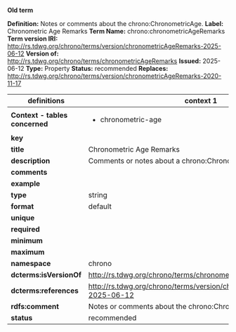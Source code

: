 **Old term**

**Definition:** Notes or comments about the chrono:ChronometricAge.
**Label:** Chronometric Age Remarks
**Term Name:** chrono:chronometricAgeRemarks
**Term version IRI:** http://rs.tdwg.org/chrono/terms/version/chronometricAgeRemarks-2025-06-12
**Version of:** http://rs.tdwg.org/chrono/terms/chronometricAgeRemarks
**Issued:** 2025-06-12
**Type:** Property
**Status:** recommended
**Replaces:** http://rs.tdwg.org/chrono/terms/version/chronometricAgeRemarks-2020-11-17


| definitions | context 1 |
|-|-|
| **Context - tables concerned** | <ul><li>chronometric-age</li></ul> |
| **key** |  |
| **title** | Chronometric Age Remarks |
| **description** | Comments or notes about a chrono:ChronometricAge. |
| **comments** |  |
| **example** |  |
| **type** | string |
| **format** | default |
| **unique** |  |
| **required** |  |
| **minimum** |  |
| **maximum** |  |
| **namespace** | chrono |
| **dcterms:isVersionOf** | http://rs.tdwg.org/chrono/terms/chronometricAgeRemarks |
| **dcterms:references** | http://rs.tdwg.org/chrono/terms/version/chronometricAgeRemarks-2025-06-12 |
| **rdfs:comment** | Notes or comments about the chrono:ChronometricAge. |
| **status** | recommended |
